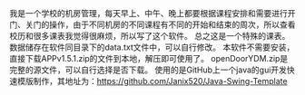 我是一个学校的机房管理，每天早上、中午、晚上都要根据课程安排和需要进行开门、关门的操作，由于不同机房的不同课程有不同的开始和结束的周次，所以查看校历和很多课表我觉得很麻烦，所以写了这个软件。
总之这是一个特殊的课表。
数据储存在软件同目录下的data.txt文件中，可以自行修改。
本软件不需要安装，直接下载APPv1.5.1.zip的文件到本地，解压即可使用了。
openDoorYDM.zip是完整的源文件，可以自行选择是否下载。
使用的是GitHub上一个java的gui开发快速模版制作，其地址为：https://github.com/Janix520/Java-Swing-Template
